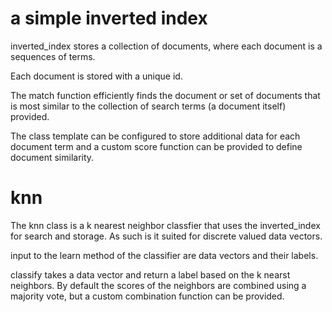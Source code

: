 # a simple inverted index

inverted_index stores a collection of documents, where each document is a sequences of terms. 

Each document is stored with a unique id. 

The match function efficiently finds the document or set of documents that is most similar to the collection of search terms (a document itself) provided.

The class template can be configured to store additional data for each document term and a custom score function can be provided to define document similarity.

# knn

The knn class is a k nearest neighbor classfier that uses the inverted_index for search and storage. As such is it suited for discrete valued data vectors.

input to the learn method of the classifier are data vectors and their labels. 

classify takes a data vector and return a label based on the k nearst neighbors. By default the scores of the neighbors are combined using a majority vote, but a custom combination function can be provided.
